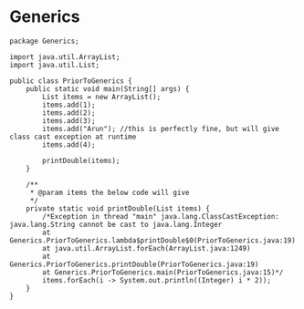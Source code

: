 # Generics 

    package Generics;
    
    import java.util.ArrayList;
    import java.util.List;
    
    public class PriorToGenerics {
        public static void main(String[] args) {
            List items = new ArrayList();
            items.add(1);
            items.add(2);
            items.add(3);
            items.add("Arun"); //this is perfectly fine, but will give class cast exception at runtime
            items.add(4);
    
            printDouble(items);
        }
    
        /**
         * @param items the below code will give
         */
        private static void printDouble(List items) {
            /*Exception in thread "main" java.lang.ClassCastException: java.lang.String cannot be cast to java.lang.Integer
            at Generics.PriorToGenerics.lambda$printDouble$0(PriorToGenerics.java:19)
            at java.util.ArrayList.forEach(ArrayList.java:1249)
            at Generics.PriorToGenerics.printDouble(PriorToGenerics.java:19)
            at Generics.PriorToGenerics.main(PriorToGenerics.java:15)*/
            items.forEach(i -> System.out.println((Integer) i * 2));
        }
    }

